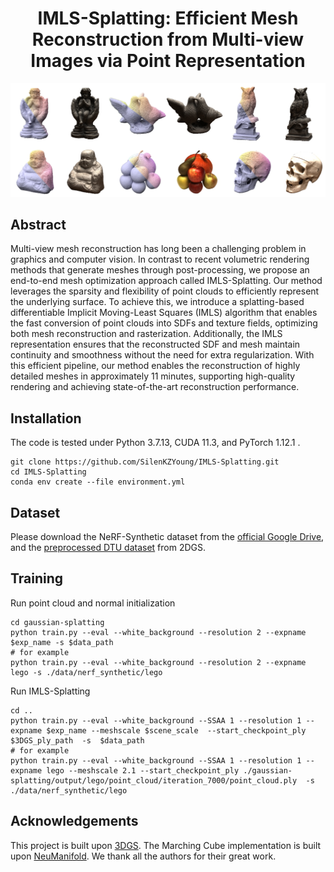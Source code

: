 


<div align="center">

  <h1 align="center">IMLS-Splatting: Efficient Mesh Reconstruction from Multi-view Images via Point Representation</h1>

</div>

<div align="center">
<img width="800" alt="image" src="teaser.png">
</div>

## Abstract
Multi-view mesh reconstruction has long been a challenging problem in graphics and computer vision. In contrast to recent volumetric rendering methods that generate meshes through post-processing, we propose an end-to-end mesh optimization approach called IMLS-Splatting. Our method leverages the sparsity and flexibility of point clouds to efficiently represent the underlying surface. To achieve this, we introduce a splatting-based differentiable Implicit Moving-Least Squares (IMLS) algorithm that enables the fast conversion of point clouds into SDFs and texture fields, optimizing both mesh reconstruction and rasterization. Additionally, the IMLS representation ensures that the reconstructed SDF and mesh maintain continuity and smoothness without the need for extra regularization. With this efficient pipeline, our method enables the reconstruction of highly detailed meshes in approximately 11 minutes, supporting high-quality rendering and achieving state-of-the-art reconstruction performance.

## Installation
The code is tested under Python 3.7.13, CUDA 11.3, and PyTorch 1.12.1 .
```
git clone https://github.com/SilenKZYoung/IMLS-Splatting.git
cd IMLS-Splatting
conda env create --file environment.yml
```

## Dataset
Please download the NeRF-Synthetic dataset from the [official Google Drive](https://drive.google.com/drive/folders/1cK3UDIJqKAAm7zyrxRYVFJ0BRMgrwhh4), and the [preprocessed DTU dataset](https://drive.google.com/drive/folders/1SJFgt8qhQomHX55Q4xSvYE2C6-8tFll9) from 2DGS.

## Training 
Run point cloud and normal initialization 
```
cd gaussian-splatting
python train.py --eval --white_background --resolution 2 --expname $exp_name -s $data_path
# for example
python train.py --eval --white_background --resolution 2 --expname lego -s ./data/nerf_synthetic/lego
```

Run IMLS-Splatting
```
cd ..
python train.py --eval --white_background --SSAA 1 --resolution 1 --expname $exp_name --meshscale $scene_scale  --start_checkpoint_ply $3DGS_ply_path  -s  $data_path
# for example
python train.py --eval --white_background --SSAA 1 --resolution 1 --expname lego --meshscale 2.1 --start_checkpoint_ply ./gaussian-splatting/output/lego/point_cloud/iteration_7000/point_cloud.ply  -s  ./data/nerf_synthetic/lego
```

## Acknowledgements
This project is built upon [3DGS](https://github.com/graphdeco-inria/gaussian-splatting). The Marching Cube implementation is built upon [NeuManifold](https://github.com/SarahWeiii/diso).
We thank all the authors for their great work.


